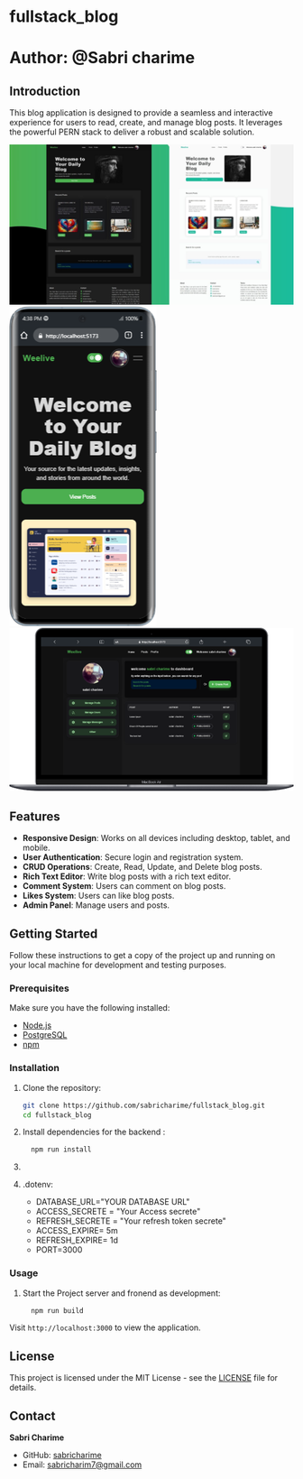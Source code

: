 # fullstack_blog
# Author: @Sabri charime
## Introduction

This blog application is designed to provide a seamless and interactive experience for users to read, create, and manage blog posts. It leverages the powerful PERN stack to deliver a robust and scalable solution.

![Blog Screenshot](./images/1.jpg)
![Responsive Design](./images/10.png)
![Admin Panel](./images/6.png)

## Features
- **Responsive Design**: Works on all devices including desktop, tablet, and mobile.
- **User Authentication**: Secure login and registration system.
- **CRUD Operations**: Create, Read, Update, and Delete blog posts.
- **Rich Text Editor**: Write blog posts with a rich text editor.
- **Comment System**: Users can comment on blog posts.
- **Likes System**: Users can like blog posts.
- **Admin Panel**: Manage users and posts.

## Getting Started

Follow these instructions to get a copy of the project up and running on your local machine for development and testing purposes.

### Prerequisites

Make sure you have the following installed:

- [Node.js](https://nodejs.org/)
- [PostgreSQL](https://www.postgresql.org/)
- [npm](https://www.npmjs.com/)

### Installation

1. Clone the repository:
    ```bash
    git clone https://github.com/sabricharime/fullstack_blog.git
    cd fullstack_blog
    ```

2. Install dependencies for the backend :
    ```bash
      npm run install
    ```

3.
    ```

4. .dotenv:
    - DATABASE_URL="YOUR DATABASE URL"
    - ACCESS_SECRETE = "Your Access secrete"
    - REFRESH_SECRETE = "Your refresh token secrete"
    - ACCESS_EXPIRE= 5m
    - REFRESH_EXPIRE= 1d
    - PORT=3000


### Usage

1. Start the Project server and fronend as development:
    ```bash
      npm run build
    ```




Visit `http://localhost:3000` to view the application.



## License

This project is licensed under the MIT License - see the [LICENSE](LICENSE) file for details.

## Contact

**Sabri Charime**

- GitHub: [sabricharime](https://github.com/sabricharime)
- Email: [sabricharim7@gmail.com](sabricharim7@gmail.com)


